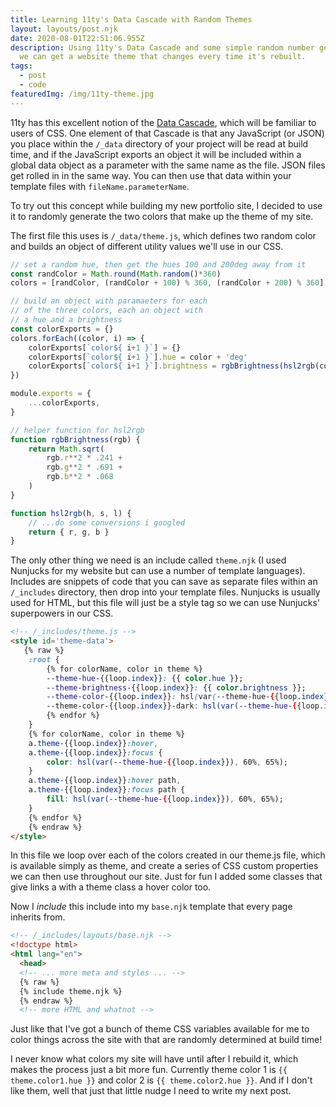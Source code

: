 ```yaml
---
title: Learning 11ty's Data Cascade with Random Themes
layout: layouts/post.njk
date: 2020-08-01T22:51:06.955Z
description: Using 11ty's Data Cascade and some simple random number generation
  we can get a website theme that changes every time it's rebuilt.
tags:
  - post
  - code
featuredImg: /img/11ty-theme.jpg
---
```

11ty has this excellent notion of the [Data Cascade](https://www.11ty.dev/docs/data-cascade/), which will be familiar to users of CSS. One element of that Cascade is that any JavaScript (or JSON) you place within the `/_data` directory of your project will be read at build time, and if the JavaScript exports an object it will be included within a global data object as a parameter with the same name as the file. JSON files get rolled in in the same way. You can then use that data within your template files with `fileName.parameterName`.

To try out this concept while building my new portfolio site, I decided to use it to randomly generate the two colors that make up the theme of my site.

The first file this uses is `/_data/theme.js`, which defines two random color and builds an object of different utility values we'll use in our CSS.

```jsx
// set a random hue, then get the hues 100 and 200deg away from it
const randColor = Math.round(Math.random()*360)
colors = [randColor, (randColor + 100) % 360, (randColor + 200) % 360]

// build an object with paramaeters for each
// of the three colors, each an object with
// a hue and a brightness
const colorExports = {}
colors.forEach((color, i) => {
    colorExports[`color${ i+1 }`] = {}
    colorExports[`color${ i+1 }`].hue = color + 'deg'
    colorExports[`color${ i+1 }`].brightness = rgbBrightness(hsl2rgb(color/360, .5, .5)).toPrecision(3)
})

module.exports = {
    ...colorExports,
}

// helper function for hsl2rgb
function rgbBrightness(rgb) {
    return Math.sqrt(
        rgb.r**2 * .241 +
        rgb.g**2 * .691 +
        rgb.b**2 * .068
    )
}

function hsl2rgb(h, s, l) {
    // ...do some conversions i googled
    return { r, g, b }
}
```

The only other thing we need is an include called `theme.njk` (I used Nunjucks for my website but can use a number of template languages). Includes are snippets of code that you can save as separate files within an `/_includes` directory, then drop into your template files. Nunjucks is usually used for HTML, but this file will just be a style tag so we can use Nunjucks' superpowers in our CSS.

<div class='steezy-pre'>

```html
<!-- /_includes/theme.js -->
<style id='theme-data'>
   {% raw %}
    :root {
        {% for colorName, color in theme %}
        --theme-hue-{{loop.index}}: {{ color.hue }};
        --theme-brightness-{{loop.index}}: {{ color.brightness }};
        --theme-color-{{loop.index}}: hsl(var(--theme-hue-{{loop.index}}), 60%, 85%);
        --theme-color-{{loop.index}}-dark: hsl(var(--theme-hue-{{loop.index}}), 80%, {% adjustBrightness 5, 20, color.brightness %}%);
        {% endfor %}
    }
    {% for colorName, color in theme %}
    a.theme-{{loop.index}}:hover,
    a.theme-{{loop.index}}:focus {
        color: hsl(var(--theme-hue-{{loop.index}}), 60%, 65%);
    }
    a.theme-{{loop.index}}:hover path,
    a.theme-{{loop.index}}:focus path {
        fill: hsl(var(--theme-hue-{{loop.index}}), 60%, 65%);
    }
    {% endfor %}
    {% endraw %}
</style>
```

</div>

In this file we loop over each of the colors created in our theme.js file, which is available simply as theme, and create a series of CSS custom properties we can then use throughout our site. Just for fun I added some classes that give links a with a theme class a hover color too.

Now I *include* this include into my `base.njk` template that every page inherits from.

```html
<!-- /_includes/layouts/base.njk -->
<!doctype html>
<html lang="en">
  <head>
  <!-- ... more meta and styles ... -->
  {% raw %}
  {% include theme.njk %}
  {% endraw %}
  <!-- more HTML and whatnot -->
```

Just like that I've got a bunch of theme CSS variables available for me to color things across the site with that are randomly determined at build time!

I never know what colors my site will have until after I rebuild it, which makes the process just a bit more fun. Currently theme color 1 is `{{ theme.color1.hue }}` and color 2 is `{{ theme.color2.hue }}`. And if I don't like them, well that just that little nudge I need to write my next post.